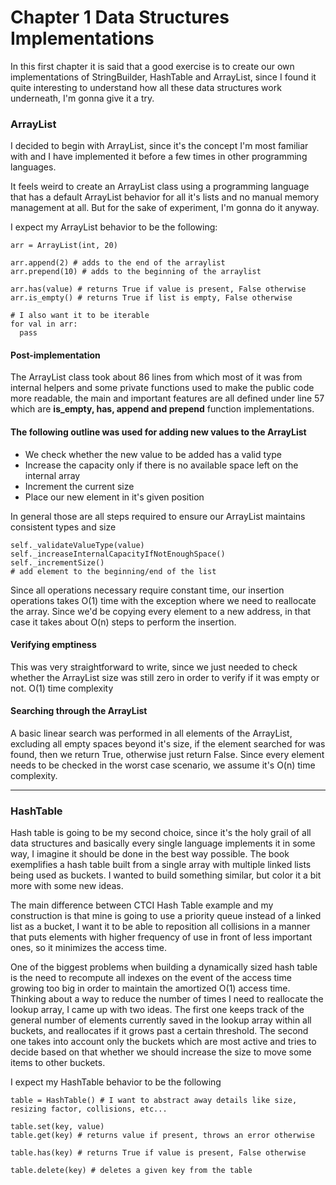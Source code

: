 # Chapter 1 Data Structures Implementations

In this first chapter it is said that a good exercise is to create our own implementations of StringBuilder,
HashTable and ArrayList, since I found it quite interesting to understand how all these data structures work underneath,
I'm gonna give it a try.

### ArrayList

I decided to begin with ArrayList, since it's the concept I'm most familiar with and I have implemented it before a few times in other programming languages.

It feels weird to create an ArrayList class using a programming language
that has a default ArrayList behavior for all it's lists and no manual memory management at all. But for the sake of experiment, I'm gonna do it anyway.

I expect my ArrayList behavior to be the following:

```
arr = ArrayList(int, 20)

arr.append(2) # adds to the end of the arraylist
arr.prepend(10) # adds to the beginning of the arraylist

arr.has(value) # returns True if value is present, False otherwise
arr.is_empty() # returns True if list is empty, False otherwise

# I also want it to be iterable
for val in arr:
  pass

```

#### Post-implementation

The ArrayList class took about 86 lines from which most of it was from internal helpers and some private functions used to make the public code more readable, the main and important features are all defined under line 57 which are **is_empty, has, append and prepend** function implementations.

#### The following outline was used for adding new values to the ArrayList

- We check whether the new value to be added has a valid type
- Increase the capacity only if there is no available space left on the internal array
- Increment the current size
- Place our new element in it's given position

In general those are all steps required to ensure our ArrayList maintains consistent types and size

```
self._validateValueType(value)
self._increaseInternalCapacityIfNotEnoughSpace()
self._incrementSize()
# add element to the beginning/end of the list
```

Since all operations necessary require constant time, our insertion operations takes O(1) time with the exception where we need to reallocate the array. Since we'd be copying every element to a new address, in that case it takes about O(n) steps to perform the insertion.

#### Verifying emptiness

This was very straightforward to write, since we just needed to check whether the ArrayList size was still zero in order to verify if it was empty or not. O(1) time complexity

#### Searching through the ArrayList

A basic linear search was performed in all elements of the ArrayList, excluding all empty spaces beyond it's size, if the element searched for was found, then we return True, otherwise just return False. Since every element needs to be checked in the worst case scenario, we assume it's O(n) time complexity.

---

### HashTable

Hash table is going to be my second choice, since it's the holy grail of all data structures and basically every single language implements it in some way, I imagine it should be done in the best way possible. The book exemplifies a hash table built from a single array with multiple linked lists being used as buckets. I wanted to build something similar, but color it a bit more with some new ideas.

The main difference between CTCI Hash Table example and my construction is that mine is going to use a priority queue instead of a linked list as a bucket, I want it to be able to reposition all collisions in a manner that puts elements with higher frequency of use in front of less important ones, so it minimizes the access time.

One of the biggest problems when building a dynamically sized hash table is the need to recompute all indexes on the event of the access time growing too big in order to maintain the amortized O(1) access time. Thinking about a way to reduce the number of times I need to reallocate the lookup array, I came up with two ideas. The first one keeps track of the general number of elements currently saved in the lookup array within all buckets, and reallocates if it grows past a certain threshold. The second one takes into account only the buckets which are most active and tries to decide based on that whether we should increase the size to move some items to other buckets.

I expect my HashTable behavior to be the following

```
table = HashTable() # I want to abstract away details like size, resizing factor, collisions, etc...

table.set(key, value)
table.get(key) # returns value if present, throws an error otherwise

table.has(key) # returns True if value is present, False otherwise

table.delete(key) # deletes a given key from the table
```
